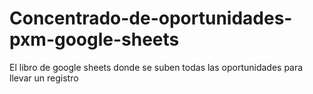 # Concentrado-de-oportunidades-pxm-google-sheets
El libro de google sheets donde se suben todas las oportunidades para llevar un registro
